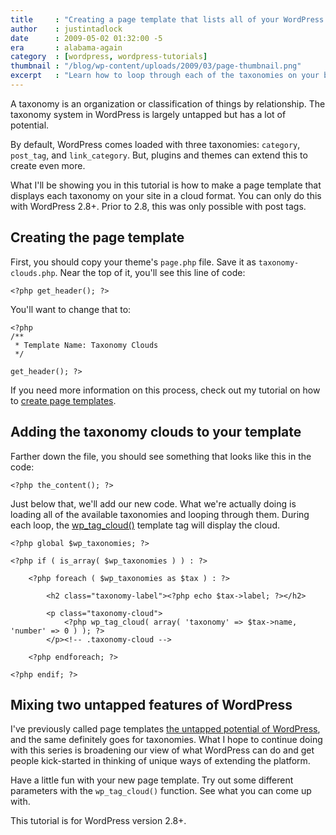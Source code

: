 ```yaml
---
title     : "Creating a page template that lists all of your WordPress taxonomies"
author    : justintadlock
date      : 2009-05-02 01:32:00 -5
era       : alabama-again
category  : [wordpress, wordpress-tutorials]
thumbnail : "/blog/wp-content/uploads/2009/03/page-thumbnail.png"
excerpt   : "Learn how to loop through each of the taxonomies on your blog and display them in the tag cloud format."
---
```


A taxonomy is an organization or classification of things by relationship.  The taxonomy system in WordPress is largely untapped but has a lot of potential.

By default, WordPress comes loaded with three taxonomies: <code>category</code>, <code>post_tag</code>, and <code>link_category</code>.  But, plugins and themes can extend this to create even more.

What I'll be showing you in this tutorial is how to make a page template that displays each taxonomy on your site in a cloud format.  You can only do this with WordPress 2.8+.  Prior to 2.8, this was only possible with post tags.

## Creating the page template

First, you should copy your theme's <code>page.php</code> file.  Save it as <code>taxonomy-clouds.php</code>.  Near the top of it, you'll see this line of code:

```
<?php get_header(); ?>
```

You'll want to change that to:

```
<?php
/**
 * Template Name: Taxonomy Clouds
 */

get_header(); ?>
```

If you need more information on this process, check out my tutorial on how to <a href="http://justintadlock.com/archives/2009/03/13/page-templates-the-untapped-potential-of-wordpress" title="Page templates: The untapped potential of WordPress">create page templates</a>.

## Adding the taxonomy clouds to your template

Farther down the file, you should see something that looks like this in the code:

```
<?php the_content(); ?>
```

Just below that, we'll add our new code.  What we're actually doing is loading all of the available taxonomies and looping through them.  During each loop, the <a href="http://codex.wordpress.org/Template_Tags/wp_tag_cloud" title="WordPress Codex: wp_tag_cloud()">wp_tag_cloud()</a> template tag will display the cloud.

```
<?php global $wp_taxonomies; ?>

<?php if ( is_array( $wp_taxonomies ) ) : ?>

	<?php foreach ( $wp_taxonomies as $tax ) : ?>

		<h2 class="taxonomy-label"><?php echo $tax->label; ?></h2>

		<p class="taxonomy-cloud">
			<?php wp_tag_cloud( array( 'taxonomy' => $tax->name, 'number' => 0 ) ); ?>
		</p><!-- .taxonomy-cloud -->

	<?php endforeach; ?>

<?php endif; ?>
```

## Mixing two untapped features of WordPress

I've previously called page templates <a href="http://justintadlock.com/archives/2009/03/13/page-templates-the-untapped-potential-of-wordpress" title="Page templates: The untapped potential of WordPress">the untapped potential of WordPress</a>, and the same definitely goes for taxonomies.  What I hope to continue doing with this series is broadening our view of what WordPress can do and get people kick-started in thinking of unique ways of extending the platform.

Have a little fun with your new page template.  Try out some different parameters with the <code>wp_tag_cloud()</code> function.  See what you can come up with.

<p class="note">This tutorial is for WordPress version 2.8+.</p>
